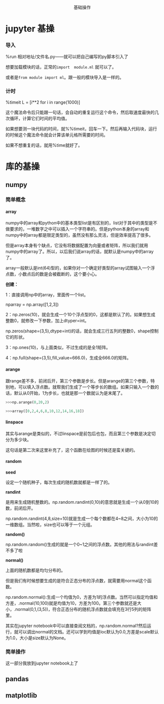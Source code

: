 <center>基础操作</center>

# jupyter 基操

### 导入

%run 相对地址/文件名.py——就可以把自己编写的py脚本引入了 

想要加载模块的话，正常的`import  module.ml` 就可以了。

或者是`from module import ml`。跟一般的模块导入是一样的。



### 计时

%timeit L = [i**2 for i in range(1000)]

这个魔法命令后只能跟一句话，会自动的重复运行这个命令，然后取速度最快的几次循环，计算它们时间的平均值。

如果想要测一块代码的时间，就%%timeit，回车一下。然后再输入代码块，运行的时候这个魔法命令就会计算该单元格所需要的时间。

如果不想重复的话，就用%time就好了。

# 库的基操











## numpy

### 简单概念

#### array

numpy中的array和python中的基本类型list是有区别的，list对于其中的类型是不做要求的，一堆数字之中可以插入一个字符串的。但是python本身的array和numpy中的array都是限定类型的，虽然没有那么灵活，但是效率提高了很多。

但是array本身有个缺点，它没有将数据配置为向量或者矩阵，所以我们就用numpy中的array了。所以，以后我们说array的话，就默认是numpy中的array了。

array一般默认是int(64)型的，如果你对一个确定好类型的array试图输入一个浮点数，小数点后的数是会被截断的，这个要小心。

**创建：**

1：直接调用np中的array，里面传一个list。

nparray = np.array([1,2,3])

2：np.zeros(10)，就会生成一个10个浮点型的0，这都是默认了的。如果想生成整数0，就修改一下参数，加上dtyper=int。

​	  np.zeros(shape=(3,5),dtype=int)的话，就会生成三行五列的整数0，shape控制它的形状。

3：np.ones(10)，与上面类似，不过生成的是全1矩阵。

4：np.full(shape=(3,5),fill_value=666.0)，生成全666.0的矩阵。

#### arange

跟range差不多，前闭后开，第三个参数是步长。但是arange的第三个参数，特别地，可以填入浮点数。就帮我们生成了一个等步长的数组。如果只输入一个数的话，默认从0开始，1为步长，也就是那一个数就认为是末尾了。

```python
>>>np.arange(0,20,2)

>>>array([0,2,4,6,8,10,12,14,16,18])
```

#### linspace

其实与arange是类似的，不过linspace是前包后也包，而且第三个参数是决定切分为多少块。

这句话是第二次来这里补充了，这个函数在绘图的时候还是蛮关键的。

#### random

**seed**

设定一个随机种子，每次生成的随机数就都是一样了的。

**randint**

是用来生成随机整数的。np.random.randint(0,10)的意思就是生成一个从0到10的数，前闭后开。

np.random.randint(4,8,size=10)就是生成一个每个数都在4~8之间，大小为10的一维数组。当然啦，size也可以等于一个元组。

**random()**

np.random.random()生成的就是一个0~1之间的浮点数。其他的用法与randint差不多了啦

**normal()**

上面的随机数都是均匀分布的。

但是我们有时候想要生成的是符合正态分布的浮点数，就需要用normal这个函数。

np.random.normal():生成一个均值为0，方差为1的浮点数。当然可以指定均值和方差，.normal(10,100)就是均值为10，方差为100。第三个参数就还是大小，.normal(0,1,(3,5))，符合正态分布的随机浮点数就会填充在3行5列的矩阵里。

其实在jupyter notebook中可以直接查阅文档的，np.random.normal?然后运行，就可以调出normal的文档。还可以学到均值是loc默认为0.0,方差是scale默认为1.0，大小是size默认为None。

### 简单操作

这一部分我放到jupyter notebook上了







## pandas













## matplotlib